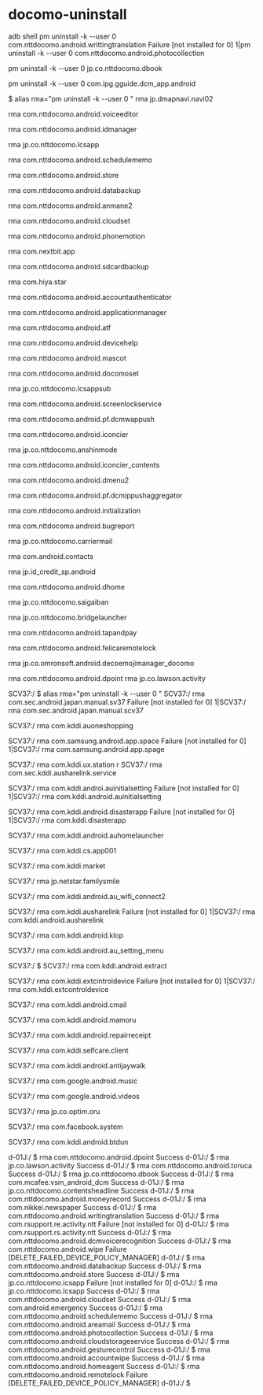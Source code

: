 # docomo-uninstall
 adb shell
pm uninstall -k --user 0 com.nttdocomo.android.writtingtranslation
Failure [not installed for 0]
1|pm uninstall -k --user 0 com.nttdocomo.android.photocollection

pm uninstall -k --user 0 jp.co.nttdocomo.dbook

pm uninstall -k --user 0 com.ipg.gguide.dcm_app.android

$ alias rma="pm uninstall -k --user 0 "
rma jp.dmapnavi.navi02

rma com.nttdocomo.android.voiceeditor

rma com.nttdocomo.android.idmanager

rma jp.co.nttdocomo.lcsapp

rma com.nttdocomo.android.schedulememo

rma com.nttdocomo.android.store

rma com.nttdocomo.android.databackup

rma com.nttdocomo.android.anmane2

rma com.nttdocomo.android.cloudset

rma com.nttdocomo.android.phonemotion

rma com.nextbit.app

rma com.nttdocomo.android.sdcardbackup

rma com.hiya.star

rma com.nttdocomo.android.accountauthenticator

rma com.nttdocomo.android.applicationmanager

rma com.nttdocomo.android.atf

rma com.nttdocomo.android.devicehelp

rma com.nttdocomo.android.mascot

rma com.nttdocomo.android.docomoset

rma jp.co.nttdocomo.lcsappsub

rma com.nttdocomo.android.screenlockservice

rma com.nttdocomo.android.pf.dcmwappush

rma com.nttdocomo.android.iconcier

rma jp.co.nttdocomo.anshinmode

rma com.nttdocomo.android.iconcier_contents

rma com.nttdocomo.android.dmenu2

rma com.nttdocomo.android.pf.dcmippushaggregator

rma com.nttdocomo.android.initialization

rma com.nttdocomo.android.bugreport

rma jp.co.nttdocomo.carriermail

rma com.android.contacts

rma jp.id_credit_sp.android

rma com.nttdocomo.android.dhome

rma jp.co.nttdocomo.saigaiban

rma jp.co.nttdocomo.bridgelauncher

rma com.nttdocomo.android.tapandpay

rma com.nttdocomo.android.felicaremotelock

rma jp.co.omronsoft.android.decoemojimanager_docomo

 rma com.nttdocomo.android.dpoint
rma jp.co.lawson.activity

SCV37:/ $ alias rma="pm uninstall -k --user 0 "
SCV37:/ rma com.sec.android.japan.manual.sv37
Failure [not installed for 0]
1|SCV37:/ rma com.sec.android.japan.manual.scv37


SCV37:/ rma com.kddi.auoneshopping

SCV37:/ rma com.samsung.android.app.space
Failure [not installed for 0]
1|SCV37:/ rma com.samsung.android.app.spage

SCV37:/ rma com.kddi.ux.station
r
SCV37:/ rma com.sec.kddi.ausharelink.service

SCV37:/ rma com.kddi.androi.auinitialsetting
Failure [not installed for 0]
1|SCV37:/ rma com.kddi.android.auinitialsetting

SCV37:/ rma com.kddi.android.disasterapp
Failure [not installed for 0]
1|SCV37:/ rma com.kddi.disasterapp

SCV37:/ rma com.kddi.android.auhomelauncher

SCV37:/ rma com.kddi.cs.app001

SCV37:/ rma com.kddi.market

SCV37:/ rma jp.netstar.familysmile

SCV37:/ rma com.kddi.android.au_wifi_connect2

SCV37:/ rma com.kddi.ausharelink
Failure [not installed for 0]
1|SCV37:/ rma com.kddi.android.ausharelink

SCV37:/ rma com.kddi.android.klop

SCV37:/ rma com.kddi.android.au_setting_menu

SCV37:/ $
SCV37:/ rma com.kddi.android.extract

SCV37:/ rma com.kddi.extcintroldevice
Failure [not installed for 0]
1|SCV37:/ rma com.kddi.extcontroldevice

SCV37:/ rma com.kddi.android.cmail

SCV37:/ rma com.kddi.android.mamoru

SCV37:/ rma com.kddi.android.repairreceipt

SCV37:/ rma com.kddi.selfcare.client

SCV37:/ rma com.kddi.android.antijaywalk

SCV37:/ rma com.google.android.music

SCV37:/ rma com.google.android.videos

SCV37:/ rma jp.co.optim.oru

SCV37:/ rma com.facebook.system

SCV37:/ rma com.kddi.android.btdun


d-01J:/ $ rma com.nttdocomo.android.dpoint
Success
d-01J:/ $ rma jp.co.lawson.activity
Success
d-01J:/ $ rma com.nttdocomo.android.toruca
Success
d-01J:/ $ rma jp.co.nttdocomo.dbook
Success
d-01J:/ $ rma com.mcafee.vsm_android_dcm
Success
d-01J:/ $ rma jp.co.nttdocomo.contentsheadline
Success
d-01J:/ $ rma com.nttdocomo.android.moneyrecord
Success
d-01J:/ $ rma com.nikkei.newspaper
Success
d-01J:/ $ rma com.nttdocomo.android.writingtranslation
Success
d-01J:/ $ rma com.rsupport.re.activity.ntt
Failure [not installed for 0]
d-01J:/ $ rma com.rsupport.rs.activity.ntt
Success
d-01J:/ $ rma com.nttdocomo.android.dcmvoicerecognition
Success
d-01J:/ $ rma com.nttdocomo.android.wipe
Failure [DELETE_FAILED_DEVICE_POLICY_MANAGER]
d-01J:/ $ rma com.nttdocomo.android.databackup
Success
d-01J:/ $ rma com.nttdocomo.android.store
Success
d-01J:/ $ rma jp.co.nttdocomo.icsapp
Failure [not installed for 0]
d-01J:/ $ rma jp.co.nttdocomo.lcsapp
Success
d-01J:/ $ rma com.nttdocomo.android.cloudset
Success
d-01J:/ $ rma com.android.emergency
Success
d-01J:/ $ rma com.nttdocomo.android.schedulememo
Success
d-01J:/ $ rma com.nttdocomo.android.areamail
Success
d-01J:/ $ rma com.nttdocomo.android.photocollection
Success
d-01J:/ $ rma com.nttdocomo.android.cloudstorageservice
Success
d-01J:/ $ rma com.nttdocomo.android.gesturecontrol
Success
d-01J:/ $ rma com.nttdocomo.android.accountwipe
Success
d-01J:/ $ rma com.nttdocomo.android.homeagent
Success
d-01J:/ $ rma com.nttdocomo.android.remotelock
Failure [DELETE_FAILED_DEVICE_POLICY_MANAGER]
d-01J:/ $
